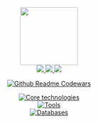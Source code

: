 
<div align="center">
<a target="_blank" href="https://swcasimiro.github.io/"><img width="130px" src="https://www.upload.ee/image/18671343/e018954e-5585-43ff-b4be-1a06c4ba327c.png"></a>
<div id="badges">
  <a href="https://t.me/swcasimiro">
    <img src="https://i.imgur.com/Diw6pBs.png">
  </a>
  <a href="https://ru.stackoverflow.com/users/488619/casimiro">
    <img src="https://i.imgur.com/XmFcOwx.png">
  </a>

   <a href="https://kwork.ru/user/swcasimiro">
    <img src="https://i.imgur.com/VXM9um2.png">
  </a>
</div>




[![Github Readme Codewars](https://codewars-stats-ignacio-cuadra.vercel.app/?username=swcasimiro)](https://github.com/ignacio-cuadra/github-readme-codewars)


<a href="#"><img src="https://skillicons.dev/icons?i=python,django,fastapi,redis,rabbitmq,javascript,react,vite" alt="Core technologies" /></a>
<br>
<a href="#"><img src="https://skillicons.dev/icons?i=docker,nginx,git,linux" alt="Tools" /></a>
<br>
<a href="#"><img src="https://skillicons.dev/icons?i=postgresql,mysql" alt="Databases" /></a>



</div>
